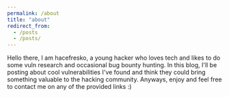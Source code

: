 ```yaml
---
permalink: /about
title: "about"
redirect_from: 
  - /posts
  - /posts/
---
```


Hello there, I am hacefresko, a young hacker who loves tech and likes to do some vuln research and occasional bug bounty hunting. In this blog, I'll be posting about cool vulnerabilities I've found and think they could bring something valuable to the hacking community. Anyways, enjoy and feel free to contact me on any of the provided links :)

<pre></pre>